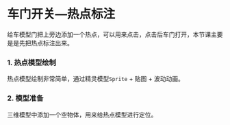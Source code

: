 
# 车门开关—热点标注

给车模型门把上旁边添加一个热点，可以用来点击，点击后车门打开，本节课主要是是先把热点标注出来。

### 1. 热点模型绘制

热点模型绘制非常简单，通过精灵模型`Sprite` + 贴图 + 波动动画。

### 2. 模型准备

三维模型中添加一个空物体，用来给热点模型进行定位。
